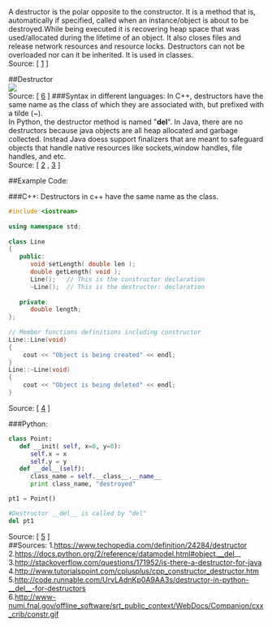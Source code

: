 A destructor is the polar opposite to the constructor. It is a method that is, automatically if specified, called when an instance/object is about to be destroyed.While being executed it is recovering heap space that was used/allocated during the lifetime of an object. It also closes files and release network resources and resource locks. Destructors can not be overloaded nor can it be inherited. It is used in classes.  
Source: [ [1] ]  

##Destructor  
![](http://www-numi.fnal.gov/offline_software/srt_public_context/WebDocs/Companion/cxx_crib/constr.gif)  
Source: [ [6] ]
###Syntax in different languages:
In C++, destructors have the same name as the class of which they are associated with, but prefixed with a tilde (~).  
In Python, the destructor method is named "__del__". 
In Java, there are no destructors   because java objects are all heap allocated and garbage collected. Instead Java doess support finalizers that are meant to safeguard objects that handle native resources like sockets,window handles, file handles, and etc.  
Source: [ [2] , [3] ]  

##Example Code:

###C++:
Destructors in c++ have the same name as the class.
```c++
#include <iostream>
 
using namespace std;
 
class Line
{
   public:
      void setLength( double len );
      double getLength( void );
      Line();   // This is the constructor declaration
      ~Line();  // This is the destructor: declaration
 
   private:
      double length;
};
 
// Member functions definitions including constructor
Line::Line(void)
{
    cout << "Object is being created" << endl;
}
Line::~Line(void)
{
    cout << "Object is being deleted" << endl;
}
```
Source: [ [4] ] 

###Python:
```python
class Point:
   def __init( self, x=0, y=0):
      self.x = x
      self.y = y
   def __del__(self):
      class_name = self.__class__.__name__
      print class_name, "destroyed"

pt1 = Point()

#Destructor __del__ is called by "del"
del pt1
```
Source: [ [5] ]  
##Sources:
1.https://www.techopedia.com/definition/24284/destructor  
2.https://docs.python.org/2/reference/datamodel.html#object.__del__  
3.http://stackoverflow.com/questions/171952/is-there-a-destructor-for-java  
4.http://www.tutorialspoint.com/cplusplus/cpp_constructor_destructor.htm  
5.http://code.runnable.com/UrvLAdnKp0A9AA3s/destructor-in-python-__del__-for-destructors  
6.http://www-numi.fnal.gov/offline_software/srt_public_context/WebDocs/Companion/cxx_crib/constr.gif  

[1]:https://www.techopedia.com/definition/24284/destructor  
[2]:https://docs.python.org/2/reference/datamodel.html#object.__del__  
[3]:http://stackoverflow.com/questions/171952/is-there-a-destructor-for-java  
[4]:http://www.tutorialspoint.com/cplusplus/cpp_constructor_destructor.htm  
[5]:http://code.runnable.com/UrvLAdnKp0A9AA3s/destructor-in-python-__del__-for-destructors  
[6]:http://www-numi.fnal.gov/offline_software/srt_public_context/WebDocs/Companion/cxx_crib/constr.gif